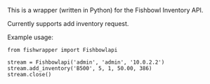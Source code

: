This is a wrapper (written in Python) for the Fishbowl Inventory API.

Currently supports add inventory request.

Example usage:
```
from fishwrapper import Fishbowlapi

stream = Fishbowlapi('admin', 'admin', '10.0.2.2')
stream.add_inventory('B500', 5, 1, 50.00, 386)
stream.close()
```